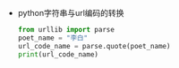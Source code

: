 - python字符串与url编码的转换

  ```python
  from urllib import parse
  poet_name = "李白"
  url_code_name = parse.quote(poet_name)
  print(url_code_name)
  ```

  

